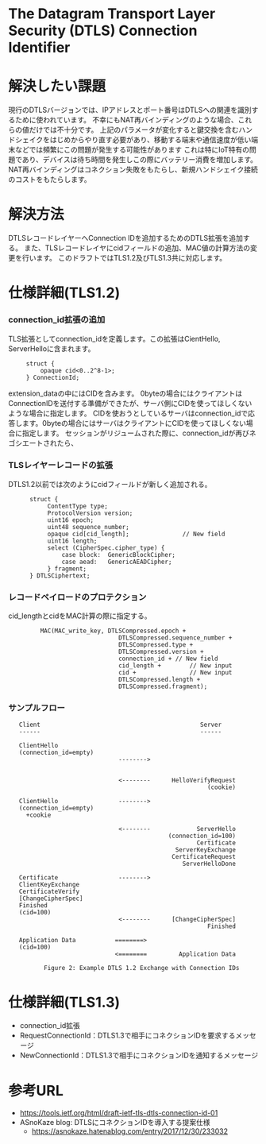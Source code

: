 # The Datagram Transport Layer Security (DTLS) Connection Identifier

# 解決したい課題
現行のDTLSバージョンでは、IPアドレスとポート番号はDTLSへの関連を識別するために使われています。 不幸にもNAT再バインディングのような場合、これらの値だけでは不十分です。
上記のパラメータが変化すると鍵交換を含むハンドシェイクをはじめからやり直す必要があり、移動する端末や通信速度が低い端末などでは頻繁にこの問題が発生する可能性があります
これは特にIoT特有の問題であり、デバイスは待ち時間を発生しこの際にバッテリー消費を増加します。
NAT再バインディングはコネクション失敗をもたらし、新規ハンドシェイク接続のコストをもたらします。

# 解決方法
DTLSレコードレイヤーへConnection IDを追加するためのDTLS拡張を追加する。
また、TLSレコードレイヤにcidフィールドの追加、MAC値の計算方法の変更を行います。
このドラフトではTLS1.2及びTLS1.3共に対応します。

# 仕様詳細(TLS1.2)

### connection_id拡張の追加
TLS拡張としてconnection_idを定義します。この拡張はCientHello, ServerHelloに含まれます。
```
     struct {
         opaque cid<0..2^8-1>;
     } ConnectionId;
```

extension_dataの中にはCIDを含みます。 0byteの場合にはクライアントはConnectionIDを送付する準備ができたが、サーバ側にCIDを使ってほしくないような場合に指定します。
CIDを使おうとしているサーバはconnection_idで応答します。0byteの場合にはサーバはクライアントにCIDを使ってほしくない場合に指定します。
セッションがリジュームされた際に、connection_idが再びネゴシエートされたら、


### TLSレイヤーレコードの拡張

DTLS1.2以前では次のようにcidフィールドが新しく追加される。
```
      struct {
           ContentType type;
           ProtocolVersion version;
           uint16 epoch;
           uint48 sequence_number;
           opaque cid[cid_length];               // New field
           uint16 length;
           select (CipherSpec.cipher_type) {
               case block:  GenericBlockCipher;
               case aead:   GenericAEADCipher;
           } fragment;
      } DTLSCiphertext;
```

### レコードペイロードのプロテクション
cid_lengthとcidをMAC計算の際に指定する。
```
         MAC(MAC_write_key, DTLSCompressed.epoch +
                               DTLSCompressed.sequence_number +
                               DTLSCompressed.type +
                               DTLSCompressed.version +
                               connection_id + // New field
                               cid_length +        // New input
                               cid +               // New input
                               DTLSCompressed.length +
                               DTLSCompressed.fragment);
```

### サンプルフロー
```
   Client                                             Server
   ------                                             ------

   ClientHello
   (connection_id=empty)
                               -------->


                               <--------      HelloVerifyRequest
                                                        (cookie)

   ClientHello                 -------->
   (connection_id=empty)
     +cookie

                               <--------             ServerHello
                                             (connection_id=100)
                                                     Certificate
                                               ServerKeyExchange
                                              CertificateRequest
                                                 ServerHelloDone

   Certificate                 -------->
   ClientKeyExchange
   CertificateVerify
   [ChangeCipherSpec]
   Finished
   (cid=100)
                               <--------      [ChangeCipherSpec]
                                                        Finished

   Application Data           ========>
   (cid=100)
                              <========         Application Data

          Figure 2: Example DTLS 1.2 Exchange with Connection IDs
```

# 仕様詳細(TLS1.3)
- connection_id拡張
- RequestConnectionId：DTLS1.3で相手にコネクションIDを要求するメッセージ
- NewConnectionId：DTLS1.3で相手にコネクションIDを通知するメッセージ 

# 参考URL
- https://tools.ietf.org/html/draft-ietf-tls-dtls-connection-id-01
- ASnoKaze blog: DTLSにコネクションIDを導入する提案仕様
  - https://asnokaze.hatenablog.com/entry/2017/12/30/233032
